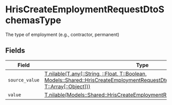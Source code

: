 # HrisCreateEmploymentRequestDtoSchemasType

The type of employment (e.g., contractor, permanent)


## Fields

| Field                                                                                                                                                                                                          | Type                                                                                                                                                                                                           | Required                                                                                                                                                                                                       | Description                                                                                                                                                                                                    |
| -------------------------------------------------------------------------------------------------------------------------------------------------------------------------------------------------------------- | -------------------------------------------------------------------------------------------------------------------------------------------------------------------------------------------------------------- | -------------------------------------------------------------------------------------------------------------------------------------------------------------------------------------------------------------- | -------------------------------------------------------------------------------------------------------------------------------------------------------------------------------------------------------------- |
| `source_value`                                                                                                                                                                                                 | [T.nilable(T.any(::String, ::Float, T::Boolean, Models::Shared::HrisCreateEmploymentRequestDtoSchemasType4, T::Array[::Object]))](../../models/shared/hriscreateemploymentrequestdtoschemastypesourcevalue.md) | :heavy_minus_sign:                                                                                                                                                                                             | N/A                                                                                                                                                                                                            |
| `value`                                                                                                                                                                                                        | [T.nilable(Models::Shared::HrisCreateEmploymentRequestDtoSchemasTypeValue)](../../models/shared/hriscreateemploymentrequestdtoschemastypevalue.md)                                                             | :heavy_minus_sign:                                                                                                                                                                                             | N/A                                                                                                                                                                                                            |